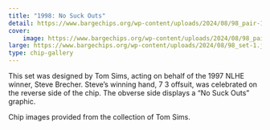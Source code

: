 ```yaml
---
title: "1998: No Suck Outs"
detail: https://www.bargechips.org/wp-content/uploads/2024/08/98_pair-1.jpg
cover:
    image: https://www.bargechips.org/wp-content/uploads/2024/08/98_pair-1.jpg
large: https://www.bargechips.org/wp-content/uploads/2024/08/98_set-1.jpg
type: chip-gallery
---
```


This set was designed by Tom Sims, acting on behalf of the 1997 NLHE winner,
Steve Brecher. Steve&#8217;s winning hand, 7 3 offsuit, was celebrated on the
reverse side of the chip. The obverse side displays a &#8220;No Suck
Outs&#8221; graphic.

Chip images provided from the collection of Tom Sims.

